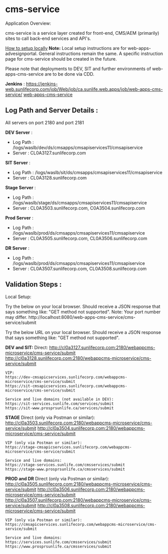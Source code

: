 cms-service
=======================

Application Overview:

cms-service is a service layer created for front-end, CMS/AEM (primarily) sites to call back-end services and API's.


[How to setup locally](web-apps-advesignportal-zip\src\main\resources\env\mydomain\cfg\local-setup.md)
**Note:** Local setup instructions are for web-apps-advesignportal.  General instructions remain the same.  A specific instruction page for cms-service should be created in the future.

Please note that deployments to DEV, SIT and further environments of web-apps-cms-service are to be done via CDD.

**Jenkins** : https://jenkins-web.sunlifecorp.com/job/Web/job/ca.sunlife.web.apps/job/web-apps-cms-service/
    [web-apps-cms-service](https://jenkins-web.sunlifecorp.com/job/Web/job/ca.sunlife.web.apps/job/web-apps-cms-service/)

Log Path and Server Details :
------------------------------------------
All servers on port 2180 and port 2181

**DEV Server** :

  - Log Path    :  /logs/waslb/dev/ds/cmsapps/cmsapiservices11/cmsapiservice
  - Server      :  CL0A3127.sunlifecorp.com

**SIT Server** :

  - Log Path    :  /logs/waslb/sit/ds/cmsapps/cmsapiservices11/cmsapiservice
  - Server      :  CL0A3128.sunlifecorp.com
  
**Stage Server** :

  - Log Path    :  /logs/waslb/stage/ds/cmsapps/cmsapiservices11/cmsapiservice
  - Server      :  CL0A3503.sunlifecorp.com, C0A3504.sunlifecorp.com
  
**Prod Server** :

  - Log Path    :  /logs/waslb/prod/ds/cmsapps/cmsapiservices11/cmsapiservice
  - Server      :  CL0A3505.sunlifecorp.com, CL0A3506.sunlifecorp.com

**DR Server** :

  - Log Path    :  /logs/waslb/prod/ds/cmsapps/cmsapiservices11/cmsapiservice
  - Server      :  CL0A3507.sunlifecorp.com, CL0A3508.sunlifecorp.com  
     
Validation Steps :
------------------

Local Setup:

Try the below on your local browser.  Should receive a JSON response that says something like: "GET method not supported".
Note: Your port number may differ.
    http://localhost:8080/web-apps-cms-service/cms-service/submit

Try the below URL on your local browser. Should receive a JSON response that says something like: "GET method not supported".

**DEV and SIT:**
    Direct:
    http://cl0a3127.sunlifecorp.com:2180/webappcms-microservice/cms-service/submit
    http://cl0a3128.sunlifecorp.com:2180/webappcms-microservice/cms-service/submit

    VIP:
    https://dev-cmsapicservices.sunlifecorp.com/webappcms-microservice/cms-service/submit
    https://sit-cmsapicservices.sunlifecorp.com/webappcms-microservice/cms-service/submit

    Service and live domains (not available in DEV):
    https://sit-services.sunlife.com/services/submit
    https://sit-www.prosprsunlife.ca/services/submit

**STAGE**
    Direct (only via Postman or similar):
    http://cl0a3503.sunlifecorp.com:2180/webappcms-microservice/cms-service/submit
    http://cl0a3504.sunlifecorp.com:2180/webappcms-microservice/cms-service/submit

    VIP (only via Postman or similar):
    https://stage-cmsapicservices.sunlifecorp.com/webappcms-microservice/cms-service/submit

    Service and live domains:
    https://stage-services.sunlife.com/cmsservices/submit
    https://stage-www.prosprsunlife.ca/cmsservices/submit

**PROD and DR**
    Direct (only via Postman or similar):
    http://cl0a3505.sunlifecorp.com:2180/webappcms-microservice/cms-service/submit
    http://cl0a3506.sunlifecorp.com:2180/webappcms-microservice/cms-service/submit
    http://cl0a3507.sunlifecorp.com:2180/webappcms-microservice/cms-service/submit
    http://cl0a3508.sunlifecorp.com:2180/webappcms-microservice/cms-service/submit


    VIP (only via Postman or similar):
    https://cmsapicservices.sunlifecorp.com/webappcms-microservice/cms-service/submit

    Service and live domains:
    https://services.sunlife.com/cmsservices/submit
    https://www.prosprsunlife.ca/cmsservices/submit


